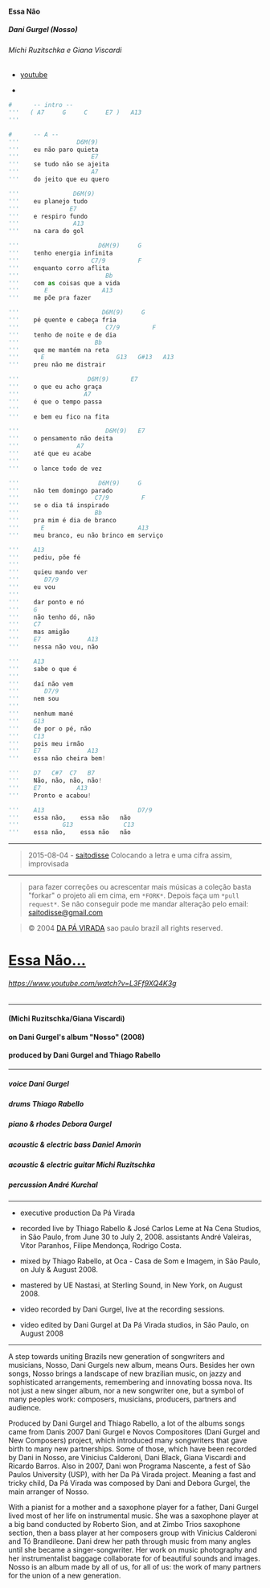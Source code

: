 #### Essa Não
##### Dani Gurgel (Nosso)
###### Michi Ruzitschka e Giana Viscardi
- [youtube](https://www.youtube.com/watch?v=L3Ff9XQ4K3g)

-
```py
#      -- intro --
'''   ( A7     G     C     E7 )   A13
'''

#      -- A --
'''                D6M(9)
'''    eu não paro quieta
'''                    E7
'''    se tudo não se ajeita
'''                    A7
'''    do jeito que eu quero

'''               D6M(9)
'''    eu planejo tudo
'''              E7
'''    e respiro fundo
'''               A13
'''    na cara do gol

'''                      D6M(9)     G
'''    tenho energia infinita
'''                    C7/9         F
'''    enquanto corro aflita
'''                        Bb
'''    com as coisas que a vida
'''       E               A13
'''    me põe pra fazer

'''                       D6M(9)     G
'''    pé quente e cabeça fria
'''                        C7/9         F
'''    tenho de noite e de dia
'''                     Bb
'''    que me mantém na reta
'''      E                    G13   G#13   A13
'''    preu não me distrair

'''                   D6M(9)      E7
'''    o que eu acho graça
'''                  A7
'''    é que o tempo passa
'''
'''    e bem eu fico na fita

'''                        D6M(9)   E7
'''    o pensamento não deita
'''                A7
'''    até que eu acabe
'''
'''    o lance todo de vez

'''                      D6M(9)     G
'''    não tem domingo parado
'''                     C7/9         F
'''    se o dia tá inspirado
'''                     Bb
'''    pra mim é dia de branco
'''      E                          A13
'''    meu branco, eu não brinco em serviço

'''    A13
'''    pediu, põe fé
'''
'''    quieu mando ver
'''       D7/9
'''    eu vou
'''
'''    dar ponto e nó
'''    G
'''    não tenho dó, não
'''    C7
'''    mas amigão
'''    E7             A13
'''    nessa não vou, não

'''    A13
'''    sabe o que é
'''
'''    daí não vem
'''       D7/9
'''    nem sou
'''
'''    nenhum mané
'''    G13
'''    de por o pé, não
'''    C13
'''    pois meu irmão
'''    E7             A13
'''    essa não cheira bem!

'''    D7   C#7  C7   B7
'''    Não, não, não, não!
'''    E7          A13
'''    Pronto e acabou!

'''    A13                          D7/9
'''    essa não,    essa não   não
'''            G13              C13
'''    essa não,    essa não   não

```

-----------------

> 2015-08-04 - [saitodisse](http://saitodisse.github.io/)
>  Colocando a letra e uma cifra assim, improvisada

-------------

> para fazer correções ou acrescentar mais músicas a coleção basta "forkar" o projeto ali em cima, em `*FORK*`. Depois faça um `*pull request*`. Se não conseguir pode me mandar alteração pelo email: saitodisse@gmail.com

> © 2004 [DA PÁ VIRADA](http://www.dapavirada.com) sao paulo brazil all rights reserved.





# [Essa Não...](https://www.youtube.com/watch?v=L3Ff9XQ4K3g)
###### https://www.youtube.com/watch?v=L3Ff9XQ4K3g

-----------

#### (Michi Ruzitschka/Giana Viscardi)
#### on Dani Gurgel's album "Nosso" (2008)
#### produced by Dani Gurgel and Thiago Rabello

-----------

##### voice Dani Gurgel
##### drums Thiago Rabello
##### piano & rhodes Debora Gurgel
##### acoustic & electric bass Daniel Amorin
##### acoustic & electric guitar Michi Ruzitschka
##### percussion André Kurchal

-----------

- executive production Da Pá Virada

- recorded live by Thiago Rabello & José Carlos Leme at Na Cena Studios, in São Paulo, from June 30 to July 2, 2008. assistants André Valeiras, Vitor Paranhos, Filipe Mendonça, Rodrigo Costa.

- mixed by Thiago Rabello, at Oca - Casa de Som e Imagem, in São Paulo, on July & August 2008.

- mastered by UE Nastasi, at Sterling Sound, in New York, on August 2008.

- video recorded by Dani Gurgel, live at the recording sessions.

- video edited by Dani Gurgel at Da Pá Virada studios, in São Paulo, on August 2008

_______________________________

A step towards uniting Brazils new generation of songwriters and musicians, Nosso, Dani Gurgels new album, means Ours. Besides her own songs, Nosso brings a landscape of new brazilian music, on jazzy and sophisticated arrangements, remembering and innovating bossa nova. Its not just a new singer album, nor a new songwriter one, but a symbol of many peoples work: composers, musicians, producers, partners and audience.

Produced by Dani Gurgel and Thiago Rabello, a lot of the albums songs came from Danis 2007 Dani Gurgel e Novos Compositores (Dani Gurgel and New Composers) project, which introduced many songwriters that gave birth to many new partnerships. Some of those, which have been recorded by Dani in Nosso, are Vinicius Calderoni, Dani Black, Giana Viscardi and Ricardo Barros. Also in 2007, Dani won Programa Nascente, a fest of São Paulos University (USP), with her Da Pá Virada project. Meaning a fast and tricky child, Da Pá Virada was composed by Dani and Debora Gurgel, the main arranger of Nosso.

With a pianist for a mother and a saxophone player for a father, Dani Gurgel lived most of her life on instrumental music. She was a saxophone player at a big band conducted by Roberto Sion, and at Zimbo Trios saxophone section, then a bass player at her composers group with Vinicius Calderoni and Tó Brandileone. Dani drew her path through music from many angles until she became a singer-songwriter. Her work on music photography and her instrumentalist baggage collaborate for of beautiful sounds and images.
Nosso is an album made by all of us, for all of us: the work of many partners for the union of a new generation.
